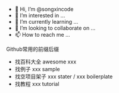 - 👋 Hi, I’m @songxincode
- 👀 I’m interested in ...
- 🌱 I’m currently learning ...
- 💞️ I’m looking to collaborate on ...
- 📫 How to reach me ...

<!---
songxincode/songxincode is a ✨ special ✨ repository because its `README.md` (this file) appears on your GitHub profile.
You can click the Preview link to take a look at your changes.
--->


Github常用的前缀后缀
- 找百科大全 awesome xxx
- 找例子 xxx sample
- 找空项目架子 xxx stater / xxx boilerplate
- 找教程 xxx tutorial 
